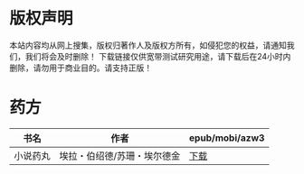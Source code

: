 # 版权声明

本站内容均从网上搜集，版权归著作人及版权方所有，如侵犯您的权益，请通知我们，我们将会及时删除！ 下载链接仅供宽带测试研究用途，请下载后在24小时内删除，请勿用于商业目的。请支持正版！

# 药方

| 书名 | 作者 | epub/mobi/azw3 |
| --- | --- | --- |
| 小说药丸 | 埃拉・伯绍德/苏珊・埃尔德金 | [下载](https://url89.ctfile.com/f/31084289-1356987217-831e84?p=8866) |

